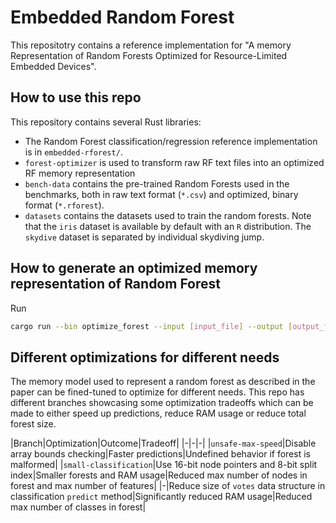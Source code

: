 # Embedded Random Forest

This repositotry contains a reference implementation for "A memory Representation of Random Forests Optimized for Resource-Limited Embedded Devices".

## How to use this repo

This repository contains several Rust libraries:

* The Random Forest classification/regression reference implementation is in `embedded-rforest/`.
* `forest-optimizer` is used to transform raw RF text files into an optimized RF memory representation
* `bench-data` contains the pre-trained Random Forests used in the benchmarks, both in raw text format (`*.csv`) and optimized, binary format (`*.rforest`).
* `datasets` contains the datasets used to train the random forests. Note that the `iris` dataset is available by default with an `R` distribution. The `skydive` dataset is separated by individual skydiving jump.

## How to generate an optimized memory representation of Random Forest

Run

```sh
cargo run --bin optimize_forest --input [input_file] --output [output_file] --problem-type {classification|regression}
```

## Different optimizations for different needs

The memory model used to represent a random forest as described in the paper can be fined-tuned to optimize for different needs. This repo has different branches showcasing some optimization tradeoffs which can be made to either speed up predictions, reduce RAM usage or reduce total forest size.

|Branch|Optimization|Outcome|Tradeoff|
|-|-|-|
|`unsafe-max-speed`|Disable array bounds checking|Faster predictions|Undefined behavior if forest is malformed|
|`small-classification`|Use 16-bit node pointers and  8-bit split index|Smaller forests and RAM usage|Reduced max number of nodes in forest and max number of features|
|-|Reduce size of `votes` data structure in classification `predict` method|Significantly reduced RAM usage|Reduced max number of classes in forest|